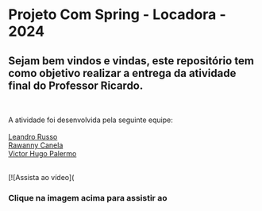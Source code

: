 # Projeto Com Spring - Locadora - 2024

## Sejam bem vindos e vindas, este repositório tem como objetivo realizar a entrega da atividade final do Professor Ricardo.
<br>

A atividade foi desenvolvida pela seguinte equipe:<br>
<br>
[Leandro Russo](https://github.com/LeandroDeFRusso) <br>
[Rawanny Canela](https://github.com/RawannyCanela) <br>
[Victor Hugo Palermo](https://github.com/VictorPalermo) <br>
<br>
 
[![Assista ao vídeo](

### Clique na imagem acima para assistir ao 
